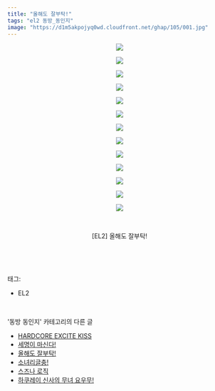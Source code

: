```yaml
---
title: "올해도 잘부탁!"
tags: "el2 동방_동인지"
image: "https://d1m5akpojyq0wd.cloudfront.net/ghap/105/001.jpg"
---
```

<div class="article">
<p style="text-align: center; clear: none; float: none;"><img src="{{ site.imgserver6 }}/ghap/105/001.jpg"/></p>
<p style="text-align: center; clear: none; float: none;"><img src="{{ site.imgserver6 }}/ghap/105/002.jpg"/></p>
<p style="text-align: center; clear: none; float: none;"><img src="{{ site.imgserver6 }}/ghap/105/003.jpg"/></p>
<p style="text-align: center; clear: none; float: none;"><img src="{{ site.imgserver6 }}/ghap/105/004.jpg"/></p>
<p style="text-align: center; clear: none; float: none;"><img src="{{ site.imgserver6 }}/ghap/105/005.jpg"/></p>
<p style="text-align: center; clear: none; float: none;"><img src="{{ site.imgserver6 }}/ghap/105/006.jpg"/></p>
<p style="text-align: center; clear: none; float: none;"><img src="{{ site.imgserver6 }}/ghap/105/007.jpg"/></p>
<p style="text-align: center; clear: none; float: none;"><img src="{{ site.imgserver6 }}/ghap/105/008.jpg"/></p>
<p style="text-align: center; clear: none; float: none;"><img src="{{ site.imgserver6 }}/ghap/105/009.jpg"/></p>
<p style="text-align: center; clear: none; float: none;"><img src="{{ site.imgserver6 }}/ghap/105/010.jpg"/></p>
<p style="text-align: center; clear: none; float: none;"><img src="{{ site.imgserver6 }}/ghap/105/011.jpg"/></p>
<p style="text-align: center; clear: none; float: none;"><img src="{{ site.imgserver6 }}/ghap/105/012.jpg"/></p>
<p style="text-align: center; clear: none; float: none;"><img src="{{ site.imgserver6 }}/ghap/105/013.jpg"/></p>
<p style="text-align: center; clear: none; float: none;"><br/></p>
<p style="text-align: center; clear: none; float: none;">[EL2] 올해도 잘부탁!</p>
<p><br/></p>
</div><br/>
<div class="tagTrail">
<p>태그: </p>
<ul>
<li>EL2</li>
</ul>
</div><br/>
<div class="another">
<p>'동방 동인지' 카테고리의 다른 글</p>
<ul>
<li><a href="/ghap_107">HARDCORE EXCITE KISS</a></li>
<li><a href="/ghap_106">세명이 마신다!</a></li>
<li><a href="/ghap_105">올해도 잘부탁!</a></li>
<li><a href="/ghap_104">소녀리글충!</a></li>
<li><a href="/ghap_102">스즈나 로직</a></li>
<li><a href="/ghap_101">하쿠레이 신사의 무녀 요우무!</a></li>
</ul>
</div><br/>
<div class="cb_module cb_fluid">
<div class="cb_wrt cb_profile">
</div><!-- commentList close -->
</div><br/>
